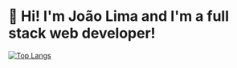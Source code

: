 # 👋 Hi! I'm João Lima and I'm a full stack web developer! 
[![Top Langs](https://github-readme-stats.vercel.app/api/top-langs/?username=JOAO-LEE&layout=donut&langs_count=10&theme=chartreuse-dark)](https://github.com/JOAO-LEE/github-readme-stats)
<!-- <div align="right"> 
  <ul>
    <li>I really like cycling! I usually cycle about 150km per week 🚴</li> 
    <li>xxxxxxx</li>
  </ul>
</div> -->
